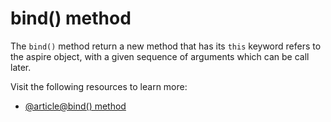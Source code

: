# bind() method

The `bind()` method return a new method that has its `this` keyword refers to the aspire object, with a given sequence of arguments which can be call later.

Visit the following resources to learn more:

- [@article@bind() method](https://developer.mozilla.org/en-US/docs/Web/JavaScript/Reference/Global_Objects/Function/bind)

